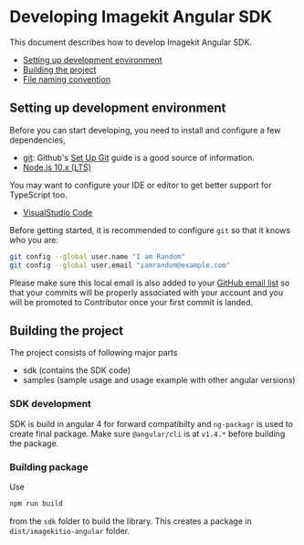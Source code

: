 # Developing Imagekit Angular SDK

This document describes how to develop Imagekit Angular SDK. 

- [Setting up development environment](#setting-up-development-environment)
- [Building the project](#building-the-project)
- [File naming convention](#file-naming-convention)

## Setting up development environment

Before you can start developing, you need to install and configure a few dependencies,

- [git](https://git-scm.com/): Github's
  [Set Up Git](https://help.github.com/articles/set-up-git/) guide is a good
  source of information.
- [Node.js 10.x (LTS)](https://nodejs.org/en/download/)

You may want to configure your IDE or editor to get better support for
TypeScript too.

- [VisualStudio Code](./VSCODE.md)

Before getting started, it is recommended to configure `git` so that it knows
who you are:

```sh
git config --global user.name "I am Random"
git config --global user.email "iamrandom@example.com"
```

Please make sure this local email is also added to your
[GitHub email list](https://github.com/settings/emails) so that your commits
will be properly associated with your account and you will be promoted to
Contributor once your first commit is landed.

## Building the project

The project consists of following major parts

- sdk (contains the SDK code)
- samples (sample usage and usage example with other angular versions)

### SDK development

SDK is build in angular 4 for forward compatibilty and `ng-packagr` is used to create final package. Make sure `@angular/cli` is at `v1.4.*` before building the package.

### Building package

Use 
```sh
npm run build
```
from the `sdk` folder to build the library. This creates a package in `dist/imagekitio-angular` folder.
